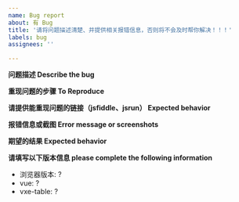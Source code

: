 ```yaml
---
name: Bug report
about: 有 Bug
title: '请将问题描述清楚、并提供相关报错信息，否则将不会及时帮你解决！！！'
labels: bug
assignees: ''

---
```


**问题描述 Describe the bug**


**重现问题的步骤 To Reproduce**


**请提供能重现问题的链接（jsfiddle、jsrun） Expected behavior**


**报错信息或截图 Error message or screenshots**


**期望的结果 Expected behavior**


**请填写以下版本信息 please complete the following information**
 - 浏览器版本: ?
 - vue: ?
 - vxe-table: ?
